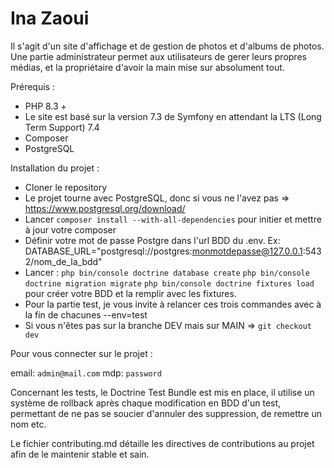 # Ina Zaoui

Il s'agit d'un site d'affichage et de gestion de photos et d'albums de photos. Une partie administrateur permet aux utilisateurs de gerer leurs propres médias, et la propriétaire d'avoir la main mise sur absolument tout.

Prérequis :
  - PHP 8.3 +
  - Le site est basé sur la version 7.3 de Symfony en attendant la LTS (Long Term Support) 7.4
  - Composer
  - PostgreSQL

Installation du projet : 

- Cloner le repository
- Le projet tourne avec PostgreSQL, donc si vous ne l'avez pas => https://www.postgresql.org/download/
- Lancer `composer install --with-all-dependencies` pour initier et mettre à jour votre composer 
- Définir votre mot de passe Postgre dans l'url BDD du .env. Ex: DATABASE_URL="postgresql://postgres:monmotdepasse@127.0.0.1:5432/nom_de_la_bdd"
- Lancer :
    `php bin/console doctrine database create`
    `php bin/console doctrine migration migrate`
    `php bin/console doctrine fixtures load`
  pour créer votre BDD et la remplir avec les fixtures.
- Pour la partie test, je vous invite à relancer ces trois commandes avec à la fin de chacunes --env=test
- Si vous n'êtes pas sur la branche DEV mais sur MAIN => `git checkout dev`

Pour vous connecter sur le projet : 

email: `admin@mail.com` mdp: `password`

Concernant les tests, le Doctrine Test Bundle est mis en place, il utilise un système de rollback après chaque modification en BDD d'un test, permettant de ne pas se soucier d'annuler des suppression, de remettre un nom etc.

Le fichier contributing.md détaille les directives de contributions au projet afin de le maintenir stable et sain.
